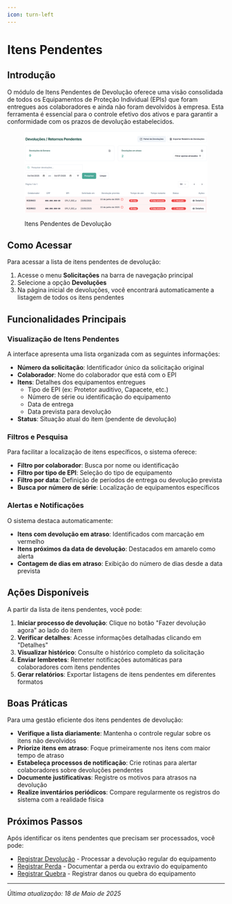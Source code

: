 ```yaml
---
icon: turn-left
---
```


# Itens Pendentes

## Introdução

O módulo de Itens Pendentes de Devolução oferece uma visão consolidada de todos os Equipamentos de Proteção Individual (EPIs) que foram entregues aos colaboradores e ainda não foram devolvidos à empresa. Esta ferramenta é essencial para o controle efetivo dos ativos e para garantir a conformidade com os prazos de devolução estabelecidos.

<figure><img src="../../.gitbook/assets/image (49).png" alt=""><figcaption><p>Itens Pendentes de Devolução</p></figcaption></figure>

## Como Acessar

Para acessar a lista de itens pendentes de devolução:

1. Acesse o menu **Solicitações** na barra de navegação principal
2. Selecione a opção **Devoluções**
3. Na página inicial de devoluções, você encontrará automaticamente a listagem de todos os itens pendentes

## Funcionalidades Principais

### Visualização de Itens Pendentes

A interface apresenta uma lista organizada com as seguintes informações:

* **Número da solicitação**: Identificador único da solicitação original
* **Colaborador**: Nome do colaborador que está com o EPI
* **Itens**: Detalhes dos equipamentos entregues
  * Tipo de EPI (ex: Protetor auditivo, Capacete, etc.)
  * Número de série ou identificação do equipamento
  * Data de entrega
  * Data prevista para devolução
* **Status**: Situação atual do item (pendente de devolução)

### Filtros e Pesquisa

Para facilitar a localização de itens específicos, o sistema oferece:

* **Filtro por colaborador**: Busca por nome ou identificação
* **Filtro por tipo de EPI**: Seleção do tipo de equipamento
* **Filtro por data**: Definição de períodos de entrega ou devolução prevista
* **Busca por número de série**: Localização de equipamentos específicos

### Alertas e Notificações

O sistema destaca automaticamente:

* **Itens com devolução em atraso**: Identificados com marcação em vermelho
* **Itens próximos da data de devolução**: Destacados em amarelo como alerta
* **Contagem de dias em atraso**: Exibição do número de dias desde a data prevista

## Ações Disponíveis

A partir da lista de itens pendentes, você pode:

1. **Iniciar processo de devolução**: Clique no botão "Fazer devolução agora" ao lado do item
2. **Verificar detalhes**: Acesse informações detalhadas clicando em "Detalhes"
3. **Visualizar histórico**: Consulte o histórico completo da solicitação
4. **Enviar lembretes**: Remeter notificações automáticas para colaboradores com itens pendentes
5. **Gerar relatórios**: Exportar listagens de itens pendentes em diferentes formatos

## Boas Práticas

Para uma gestão eficiente dos itens pendentes de devolução:

* **Verifique a lista diariamente**: Mantenha o controle regular sobre os itens não devolvidos
* **Priorize itens em atraso**: Foque primeiramente nos itens com maior tempo de atraso
* **Estabeleça processos de notificação**: Crie rotinas para alertar colaboradores sobre devoluções pendentes
* **Documente justificativas**: Registre os motivos para atrasos na devolução
* **Realize inventários periódicos**: Compare regularmente os registros do sistema com a realidade física

## Próximos Passos

Após identificar os itens pendentes que precisam ser processados, você pode:

* [Registrar Devolução](registrar-devolucao.md) - Processar a devolução regular do equipamento
* [Registrar Perda](registrar-perda.md) - Documentar a perda ou extravio do equipamento
* [Registrar Quebra](registrar-quebra.md) - Registrar danos ou quebra do equipamento

***

_Última atualização: 18 de Maio de 2025_

